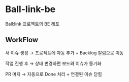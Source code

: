 # Ball-link-be
Ball:link 프로젝트의 BE 레포

## WorkFlow


새 이슈 생성 → 프로젝트에 자동 추가 + Backlog 칼럼으로 이동

작업 진행 후 → 상태 변경하면 보드와 이슈가 동기화

PR 머지 → 자동으로 Done 처리 + 연결된 이슈 닫힘
